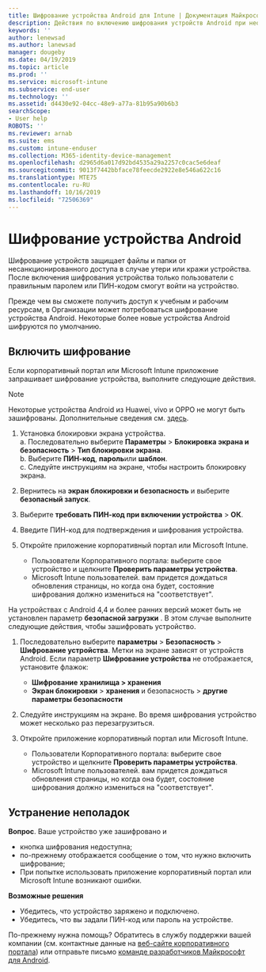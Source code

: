 ```yaml
---
title: Шифрование устройства Android для Intune | Документация Майкрософт
description: Действия по включению шифрования устройств Android при необходимости в Intune
keywords: ''
author: lenewsad
ms.author: lanewsad
manager: dougeby
ms.date: 04/19/2019
ms.topic: article
ms.prod: ''
ms.service: microsoft-intune
ms.subservice: end-user
ms.technology: ''
ms.assetid: d4430e92-04cc-48e9-a77a-81b95a90b6b3
searchScope:
- User help
ROBOTS: ''
ms.reviewer: arnab
ms.suite: ems
ms.custom: intune-enduser
ms.collection: M365-identity-device-management
ms.openlocfilehash: d2965d6a017d92bd4535a29a2257c0cac5e6deaf
ms.sourcegitcommit: 9013f7442bbface78feecde2922e8e546a622c16
ms.translationtype: MTE75
ms.contentlocale: ru-RU
ms.lasthandoff: 10/16/2019
ms.locfileid: "72506369"
---
```

# <a name="encrypting-your-android-device"></a>Шифрование устройства Android

Шифрование устройств защищает файлы и папки от несанкционированного доступа в случае утери или кражи устройства. После включения шифрования устройства только пользователи с правильным паролем или ПИН-кодом смогут войти на устройство. 

Прежде чем вы сможете получить доступ к учебным и рабочим ресурсам, в Организации может потребоваться шифрование устройства Android. Некоторые более новые устройства Android шифруются по умолчанию.  

## <a name="turn-on-encryption"></a>Включить шифрование

Если корпоративный портал или Microsoft Intune приложение запрашивает шифрование устройства, выполните следующие действия. 

> [!Note]
> Некоторые устройства Android из Huawei, vivo и OPPO не могут быть зашифрованы. Дополнительные сведения см. [здесь](your-device-appears-encrypted-but-cp-says-otherwise-android.md).  

1. Установка блокировки экрана устройства.  
    a. Последовательно выберите **Параметры** > **Блокировка экрана и безопасность** > **Тип блокировки экрана**.  
    b. Выберите **ПИН-код**, **пароль**или **шаблон**.  
    c. Следуйте инструкциям на экране, чтобы настроить блокировку экрана.  

2. Вернитесь на **экран блокировки и безопасность** и выберите **безопасный запуск**.
3. Выберите **требовать ПИН-код при включении устройства**  > **ОК**.
4. Введите ПИН-код для подтверждения и шифрования устройства.
5. Откройте приложение корпоративный портал или Microsoft Intune.
    * Пользователи Корпоративного портала: выберите свое устройство и щелкните **Проверить параметры устройства**. 
    * Microsoft Intune пользователей. вам придется дождаться обновления страницы, но когда она будет, состояние шифрования должно измениться на "соответствует".  

На устройствах с Android 4,4 и более ранних версий может быть не установлен параметр **безопасной загрузки** . В этом случае выполните следующие действия, чтобы зашифровать устройство.

1. Последовательно выберите **параметры**  > **Безопасность**  > **Шифрование устройства**. Метки на экране зависят от устройств Android. Если параметр **Шифрование устройства** не отображается, установите флажок:
    * **Шифрование** **хранилища  >  хранения**
    * **Экран блокировки**  >  **хранения** и безопасность  > **другие параметры безопасности** 

2. Следуйте инструкциям на экране. Во время шифрования устройство может несколько раз перезагрузиться.
3. Откройте приложение корпоративный портал или Microsoft Intune.
    * Пользователи Корпоративного портала: выберите свое устройство и щелкните **Проверить параметры устройства**.  
    * Microsoft Intune пользователей. вам придется дождаться обновления страницы, но когда она будет, состояние шифрования должно измениться на "соответствует".

## <a name="troubleshoot"></a>Устранение неполадок  
**Вопрос**. Ваше устройство уже зашифровано и

- кнопка шифрования недоступна;
- по-прежнему отображается сообщение о том, что нужно включить шифрование;
- При попытке использовать приложение корпоративный портал или Microsoft Intune возникают ошибки.

**Возможные решения**

- Убедитесь, что устройство заряжено и подключено.  
- Убедитесь, что вы задали ПИН-код или пароль на устройстве.  

По-прежнему нужна помощь? Обратитесь в службу поддержки вашей компании (см. контактные данные на [веб-сайте корпоративного портала](https://go.microsoft.com/fwlink/?linkid=2010980)) или отправьте письмо <a href="mailto:wintunedroidfbk@microsoft.com?subject=I'm having trouble with encryption on my Android device&body=Describe the issue you're experiencing here.">команде разработчиков Майкрософт для Android</a>.  
